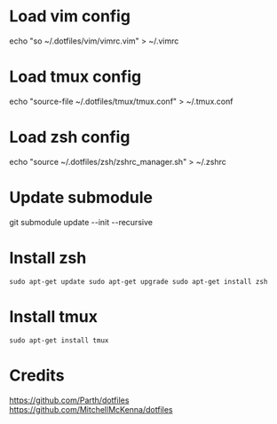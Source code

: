 # Load vim config

echo "so ~/.dotfiles/vim/vimrc.vim" > ~/.vimrc


# Load tmux config

echo "source-file ~/.dotfiles/tmux/tmux.conf" > ~/.tmux.conf

# Load zsh config

echo "source ~/.dotfiles/zsh/zshrc_manager.sh" > ~/.zshrc

# Update submodule
git submodule update --init --recursive


# Install zsh
`sudo apt-get update
sudo apt-get upgrade
sudo apt-get install zsh` 

# Install tmux
`sudo apt-get install tmux`

# Credits
https://github.com/Parth/dotfiles
https://github.com/MitchellMcKenna/dotfiles
